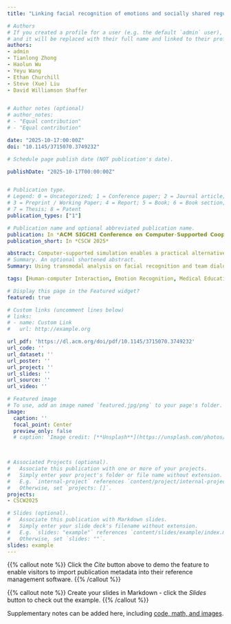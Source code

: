 ```yaml
---
title: "Linking facial recognition of emotions and socially shared regulation in medical simulation"

# Authors
# If you created a profile for a user (e.g. the default `admin` user), write the username (folder name) here 
# and it will be replaced with their full name and linked to their profile.
authors:
- admin
- Tianlong Zhong
- Haolun Wu
- Yeyu Wang
- Ethan Churchill
- Steve (Xue) Liu
- David Williamson Shaffer


# Author notes (optional)
# author_notes:
# - "Equal contribution"
# - "Equal contribution"

date: "2025-10-17:00:00Z"
doi: "10.1145/3715070.3749232"

# Schedule page publish date (NOT publication's date).

publishDate: "2025-10-17T00:00:00Z"


# Publication type.
# Legend: 0 = Uncategorized; 1 = Conference paper; 2 = Journal article;
# 3 = Preprint / Working Paper; 4 = Report; 5 = Book; 6 = Book section;
# 7 = Thesis; 8 = Patent
publication_types: ["1"]

# Publication name and optional abbreviated publication name.
publication: In *𝗔𝗖𝗠 𝗦𝗜𝗚𝗖𝗛𝗜 𝗖𝗼𝗻𝗳𝗲𝗿𝗲𝗻𝗰𝗲 𝗼𝗻 𝗖𝗼𝗺𝗽𝘂𝘁𝗲𝗿-𝗦𝘂𝗽𝗽𝗼𝗿𝘁𝗲𝗱 𝗖𝗼𝗼𝗽𝗲𝗿𝗮𝘁𝗶𝘃𝗲 𝗪𝗼𝗿𝗸 & 𝗦𝗼𝗰𝗶𝗮𝗹 𝗖𝗼𝗺𝗽𝘂𝘁𝗶𝗻𝗴*
publication_short: In *CSCW 2025*

abstract: Computer-supported simulation enables a practical alternative for medical training purposes. This study investigates the co-occurrence of facial-recognition-derived emotions and socially shared regulation of learning (SSRL) interactions in a medical simulation training context. Using transmodal analysis (TMA), we compare novice and expert learners’ affective and cognitive engagement patterns during collaborative virtual diagnosis tasks. Results reveal that expert learners exhibit strong associations between socio-cognitive interactions and high-arousal emotions (surprise, anger), suggesting focused, effortful engagement. In contrast, novice learners demonstrate stronger links between socio-cognitive processes and happiness or sadness, with less coherent SSRL patterns, potentially indicating distraction or cognitive overload. Transmodal analysis of multimodal data (facial expressions and discourse) highlights distinct regulatory strategies between groups, offering methodological and practical insights for computer-supported cooperative work (CSCW) in medical education. Our findings underscore the role of emotion-regulation dynamics in collaborative expertise development and suggest the need for tailored scaffolding to support novice learners’ socio-cognitive and affective engagement.
# Summary. An optional shortened abstract.
Summary: Using transmodal analysis on facial recognition and team dialogues, the study examined and compared the co-occurrences of emotion and socially-shared regulatory interactions of expert and novice medical teams.

tags: [Human-computer Interaction, Emotion Recognition, Medical Education, Socially-Shared Regulation]

# Display this page in the Featured widget?
featured: true

# Custom links (uncomment lines below)
# links:
# - name: Custom Link
#   url: http://example.org

url_pdf: 'https://dl.acm.org/doi/pdf/10.1145/3715070.3749232'
url_code: ''
url_dataset: ''
url_poster: ''
url_project: ''
url_slides: ''
url_source: ''
url_video: ''

# Featured image
# To use, add an image named `featured.jpg/png` to your page's folder. 
image:
  caption: ''
  focal_point: Center
  preview_only: false
  # caption: 'Image credit: [**Unsplash**](https://unsplash.com/photos/pLCdAaMFLTE)'
  


# Associated Projects (optional).
#   Associate this publication with one or more of your projects.
#   Simply enter your project's folder or file name without extension.
#   E.g. `internal-project` references `content/project/internal-project/index.md`.
#   Otherwise, set `projects: []`.
projects:
- CSCW2025

# Slides (optional).
#   Associate this publication with Markdown slides.
#   Simply enter your slide deck's filename without extension.
#   E.g. `slides: "example"` references `content/slides/example/index.md`.
#   Otherwise, set `slides: ""`.
slides: example
---
```


{{% callout note %}}
Click the *Cite* button above to demo the feature to enable visitors to import publication metadata into their reference management software.
{{% /callout %}}

{{% callout note %}}
Create your slides in Markdown - click the *Slides* button to check out the example.
{{% /callout %}}

Supplementary notes can be added here, including [code, math, and images](https://wowchemy.com/docs/writing-markdown-latex/).
